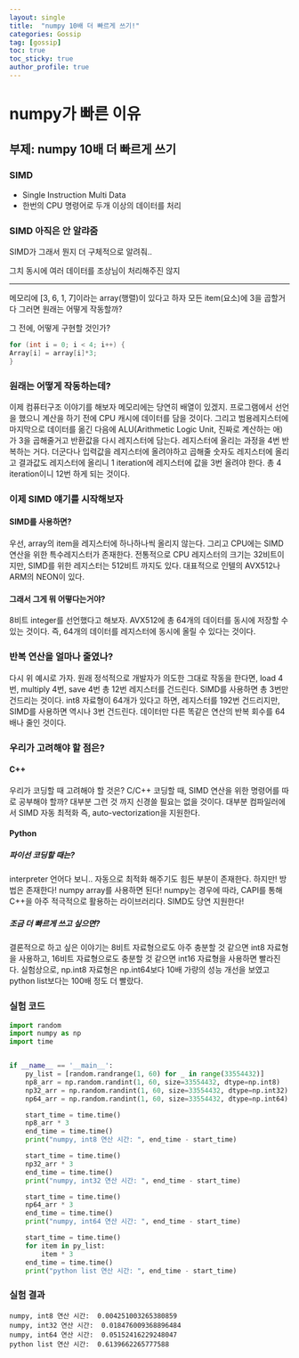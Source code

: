 ```yaml
---
layout: single
title:  "numpy 10배 더 빠르게 쓰기!"
categories: Gossip
tag: [gossip]
toc: true
toc_sticky: true
author_profile: true
---
```


# numpy가 빠른 이유
## 부제: numpy 10배 더 빠르게 쓰기

### SIMD
- Single Instruction Multi Data
- 한번의 CPU 명령어로 두개 이상의 데이터를 처리

### SIMD 아직은 안 알랴줌
SIMD가 그래서 뭔지 더 구체적으로 알려줘..

그치 동시에 여러 데이터를 조상님이 처리해주진 않지

---

메모리에 [3, 6, 1, 7]이라는 array(행렬)이 있다고 하자
모든 item(요소)에 3을 곱할거다
그러면 원래는 어떻게 작동할까?

그 전에, 어떻게 구현할 것인가?
```cpp
for (int i = 0; i < 4; i++) {
Array[i] = array[i]*3;
}
```

### 원래는 어떻게 작동하는데?
이제 컴퓨터구조 이야기를 해보자
메모리에는 당연히 배열이 있겠지. 프로그램에서 선언을 했으니
계산을 하기 전에 CPU 캐시에 데이터를 담을 것이다.
그리고 범용레지스터에 마지막으로 데이터를 옮긴 다음에
ALU(Arithmetic Logic Unit, 진짜로 계산하는 애)가 3을 곱해줄거고
반환값을 다시 레지스터에 담는다.
레지스터에 올리는 과정을 4번 반복하는 거다.
더군다나 입력값을 레지스터에 올려야하고 곱해줄 숫자도 레지스터에 올리고 결과값도 레지스터에 올리니 1 iteration에 레지스터에 값을 3번 올려야 한다.
총 4 iteration이니 12번 하게 되는 것이다.

### 이제 SIMD 얘기를 시작해보자
#### SIMD를 사용하면?
우선, array의 item을 레지스터에 하나하나씩 올리지 않는다.
그리고 CPU에는 SIMD 연산을 위한 특수레지스터가 존재한다.
전통적으로 CPU 레지스터의 크기는 32비트이지만, SIMD를 위한 레지스터는 512비트 까지도 있다.
대표적으로 인텔의 AVX512나 ARM의 NEON이 있다.
#### 그래서 그게 뭐 어떻다는거야?
8비트 integer를 선언했다고 해보자. AVX512에 총 64개의 데이터를 동시에 저장할 수 있는 것이다. 즉, 64개의 데이터를 레지스터에 동시에 올릴 수 있다는 것이다.

### 반복 연산을 얼마나 줄였나?
다시 위 예시로 가자.
원래 정석적으로 개발자가 의도한 그대로 작동을 한다면, load 4번, multiply 4번, save 4번 총 12번 레지스터를 건드린다.
SIMD를 사용하면 총 3번만 건드리는 것이다.
int8 자료형이 64개가 있다고 하면, 레지스터를 192번 건드리지만, SIMD를 사용하면 역시나 3번 건드린다.
데이터만 다른 똑같은 연산의 반복 회수를 64배나 줄인 것이다.

### 우리가 고려해야 할 점은?
#### C++
우리가 코딩할 때 고려해야 할 것은?
C/C++ 코딩할 때, SIMD 연산을 위한 명령어를 따로 공부해야 할까?
대부분 그런 것 까지 신경쓸 필요는 없을 것이다. 대부분 컴파일러에서 SIMD 자동 최적화 즉, auto-vectorization을 지원한다.

#### Python
##### 파이선 코딩할 때는?
interpreter 언어다 보니.. 자동으로 최적화 해주기도 힘든 부분이 존재한다. 하지만! 방법은 존재한다! numpy array를 사용하면 된다!
numpy는 경우에 따라, CAPI를 통해 C++을 아주 적극적으로 활용하는 라이브러리다. SIMD도 당연 지원한다!

##### 조금 더 빠르게 쓰고 싶으면?
결론적으로 하고 싶은 이야기는 8비트 자료형으로도 아주 충분할 것 같으면 int8 자료형을 사용하고, 16비트 자료형으로도 충분할 것 같으면 int16 자료형을 사용하면 빨라진다. 실험상으로, np.int8 자료형은 np.int64보다 10배 가량의 성능 개선을 보였고 python list보다는 100배 정도 더 빨랐다.

### 실험 코드
```python
import random
import numpy as np
import time


if __name__ == '__main__':
    py_list = [random.randrange(1, 60) for _ in range(33554432)]
    np8_arr = np.random.randint(1, 60, size=33554432, dtype=np.int8)
    np32_arr = np.random.randint(1, 60, size=33554432, dtype=np.int32)
    np64_arr = np.random.randint(1, 60, size=33554432, dtype=np.int64)

    start_time = time.time()
    np8_arr * 3
    end_time = time.time()
    print("numpy, int8 연산 시간: ", end_time - start_time)

    start_time = time.time()
    np32_arr * 3
    end_time = time.time()
    print("numpy, int32 연산 시간: ", end_time - start_time)

    start_time = time.time()
    np64_arr * 3
    end_time = time.time()
    print("numpy, int64 연산 시간: ", end_time - start_time)

    start_time = time.time()
    for item in py_list:
        item * 3
    end_time = time.time()
    print("python list 연산 시간: ", end_time - start_time)
```

### 실험 결과
```
numpy, int8 연산 시간:  0.004251003265380859
numpy, int32 연산 시간:  0.018476009368896484
numpy, int64 연산 시간:  0.05152416229248047
python list 연산 시간:  0.6139662265777588
```